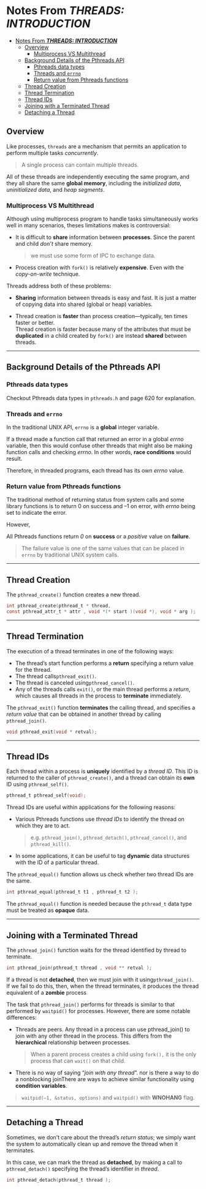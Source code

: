 # Notes From ***THREADS: INTRODUCTION***

- [Notes From ***THREADS: INTRODUCTION***](#notes-from-threads-introduction)
  - [Overview](#overview)
    - [Multiprocess VS Multithread](#multiprocess-vs-multithread)
  - [Background Details of the Pthreads API](#background-details-of-the-pthreads-api)
    - [Pthreads data types](#pthreads-data-types)
    - [Threads and `errno`](#threads-and-errno)
    - [Return value from Pthreads functions](#return-value-from-pthreads-functions)
  - [Thread Creation](#thread-creation)
  - [Thread Termination](#thread-termination)
  - [Thread IDs](#thread-ids)
  - [Joining with a Terminated Thread](#joining-with-a-terminated-thread)
  - [Detaching a Thread](#detaching-a-thread)

## Overview

Like processes, `threads` are a mechanism that permits an application to perform multiple tasks *concurrently*.
> A single process can contain multiple threads.

All of these threads are independently executing the same program, and they all share the same **global memory**, including the *initialized data*, *uninitialized data*, and *heap segments*.

### Multiprocess VS Multithread

Although using multiprocess program to handle tasks simultaneously works well in many scenarios, theses limitations makes is controversial:

- It is difficult to **share** information between **processes**. Since the parent and child *don’t* share memory.
    > we must use some form of IPC to exchange data.
- Process creation with `fork()` is relatively **expensive**. Even with the *copy-on-write* technique.

Threads address both of these problems:

- **Sharing** information between threads is easy and fast. It is just a matter of copying data into shared (global or heap) variables.

- Thread creation is **faster** than process creation—typically, ten times faster or better.  
Thread creation is faster because many of the attributes that must be **duplicated** in a child created by `fork()` are instead **shared** between threads.

---

## Background Details of the Pthreads API

### Pthreads data types

Checkout Pthreads data types in `pthreads.h` and page 620 for explanation.

### Threads and `errno`

In the traditional UNIX API, `errno` is a **global** integer variable.

If a thread made a function call that returned an error in a global *errno* variable, then this would confuse other threads that might also be making function calls and checking *errno*. In other words, **race conditions** would result.

Therefore, in threaded programs, each thread has its own *errno* value.

### Return value from Pthreads functions

The traditional method of returning status from system calls and some library functions is to return 0 on success and –1 on error, with *errno* being set to indicate the error.

However,

All Pthreads functions return *0* on **success** or a *positive* value on **failure**.
> The failure value is one of the same values that can be placed in `errno` by traditional UNIX system calls.

---

## Thread Creation

The `pthread_create()` function creates a new thread.

```c
int pthread_create(pthread_t * thread,
const pthread_attr_t * attr , void *(* start )(void *), void * arg );
```

---

## Thread Termination

The execution of a thread terminates in one of the following ways:

- The thread’s start function performs a **return** specifying a return value for the thread.
- The thread calls`pthread_exit()`.
- The thread is canceled using`pthread_cancel()`.
- Any of the threads calls `exit()`, or the main thread performs a *return*, which causes all threads in the process to **terminate** immediately.

The `pthread_exit()` function **terminates** the calling thread, and specifies a *return value* that can be obtained in another thread by calling `pthread_join()`.

```c
void pthread_exit(void * retval);
```

---

## Thread IDs

Each thread within a process is **uniquely** identified by a *thread ID*. This ID is returned to the caller of `pthread_create()`, and a thread can obtain its **own** ID using `pthread_self()`.

```c
pthread_t pthread_self(void);
```

Thread IDs are useful within applications for the following reasons:

- Various Pthreads functions use *thread IDs* to identify the thread on which they are to act.
    > e.g. `pthread_join()`, `pthread_detach()`, `pthread_cancel()`, and `pthread_kill()`.
- In some applications, it can be useful to tag **dynamic** data structures with the ID of a particular thread.

The `pthread_equal()` function allows us check whether two thread IDs are the same.

```c
int pthread_equal(pthread_t t1 , pthread_t t2 );
```

The `pthread_equal()` function is needed because the `pthread_t` data type must be treated as **opaque** data.

---

## Joining with a Terminated Thread

The `pthread_join()` function waits for the thread identified by thread to terminate.

```c
int pthread_join(pthread_t thread , void ** retval );
```

If a thread is not **detached**, then we must join with it using`pthread_join()`.  
If we fail to do this, then, when the thread terminates, it produces the thread equivalent of a **zombie** process

The task that `pthread_join()` performs for threads is similar to that performed by `waitpid()` for processes. However, there are some notable differences:

- Threads are peers. Any thread in a process can use pthread_join() to join with any other thread in the process. This differs from the **hierarchical** relationship between processes.
    > When a parent process creates a child using `fork(),` it is the only process that can `wait()` on that child.
- There is no way of saying “*join with any thread*”. nor is there a way to do a nonblocking joinThere are ways to achieve similar functionality using **condition variables**.

> `waitpid(–1, &status, options)` and `waitpid()` with **WNOHANG** flag.

---

## Detaching a Thread

Sometimes, we don’t care about the thread’s *return status*; we simply want the system to automatically clean up and remove the thread when it terminates.

In this case, we can mark the thread as **detached**, by making a call to `pthread_detach()` specifying the thread’s identifier in *thread*.

```c
int pthread_detach(pthread_t thread );
```
